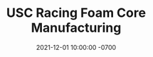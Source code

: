 ---
layout: post
title:  "USC Racing Foam Core Manufacturing"
date:   2021-12-01 10:00:00 -0700
categories: usc-racing
# image:  /assets/star-ccm.png
---